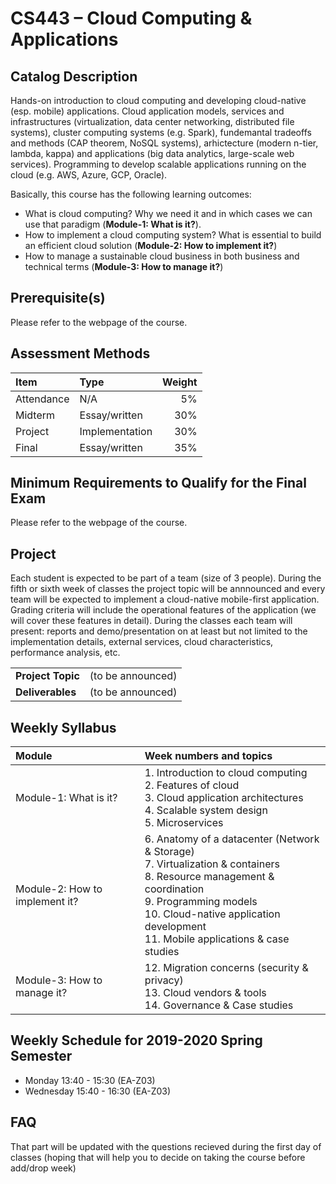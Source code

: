 # CS443 – Cloud Computing &amp; Applications

## Catalog Description
Hands-on introduction to cloud computing and developing cloud-native (esp. mobile) applications. Cloud application models, services and infrastructures (virtualization, data center networking, distributed file systems), cluster computing systems (e.g. Spark), fundemantal tradeoffs and methods (CAP theorem, NoSQL systems), arhictecture (modern n-tier, lambda, kappa) and applications (big data analytics, large-scale web services). Programming to develop scalable applications running on the cloud (e.g. AWS, Azure, GCP, Oracle).

Basically, this course has the following learning outcomes:
* What is cloud computing? Why we need it and in which cases we can use that paradigm (__Module-1: What is it?__).
* How to implement a cloud computing system? What is essential to build an efficient cloud solution (__Module-2: How to implement it?__)
* How to manage a sustainable cloud business in both business and technical terms (__Module-3: How to manage it?__)

## Prerequisite(s)
Please refer to the webpage of the course.

## Assessment Methods

| Item      | Type          | Weight  |
|:--------- |:------------- | -------:|
| Attendance| N/A           | 5%      |
| Midterm   | Essay/written | 30%     |
| Project   | Implementation| 30%     |
| Final     | Essay/written | 35%     |

## Minimum Requirements to Qualify for the Final Exam
Please refer to the webpage of the course.

## Project
Each student is expected to be part of a team (size of 3 people). During the fifth or sixth week of classes the project topic will be annnounced and every team will be expected to implement a cloud-native mobile-first application. Grading criteria will include the operational features of the application (we will cover these features in detail). During the classes each team will present: reports and demo/presentation on at least but not limited to the implementation details, external services, cloud characteristics, performance analysis, etc.

| | |
|-|-|
|__Project Topic__ | (to be announced) |
|__Deliverables__  | (to be announced) |


## Weekly Syllabus

| Module | Week numbers and topics |
|:-------|:------|
| Module-1: What is it? | 1. Introduction to cloud computing </br> 2. Features of cloud </br> 3. Cloud application architectures </br> 4. Scalable system design </br> 5. Microservices |
| Module-2: How to implement it? | 6. Anatomy of a datacenter (Network & Storage) </br> 7. Virtualization & containers </br> 8. Resource management & coordination </br> 9. Programming models </br> 10. Cloud-native application development </br> 11. Mobile applications & case studies|
| Module-3: How to manage it? | 12. Migration concerns (security & privacy) </br> 13. Cloud vendors & tools </br> 14. Governance & Case studies |

## Weekly Schedule for 2019-2020 Spring Semester
* Monday 13:40 - 15:30 (EA-Z03)
* Wednesday 15:40 - 16:30 (EA-Z03)

## FAQ
That part will be updated with the questions recieved during the first day of classes (hoping that will help you to decide on taking the course before add/drop week) 
